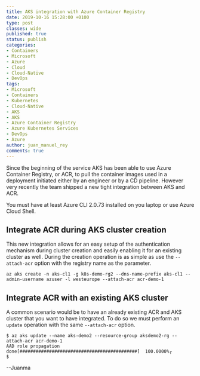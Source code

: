 ```yaml
---
title: AKS integration with Azure Container Registry
date: 2019-10-16 15:28:00 +0100
type: post
classes: wide
published: true
status: publish
categories:
- Containers
- Microsoft
- Azure
- Cloud
- Cloud-Native
- DevOps
tags:
- Microsoft
- Containers
- Kubernetes
- Cloud-Native
- AKS
- AKS
- Azure Container Registry
- Azure Kubernetes Services
- DevOps
- Azure
author: juan_manuel_rey
comments: true
---
```


Since the beginning of the service AKS has been able to use Azure Container Registry, or ACR, to pull the container images used in a deployment initiated either by an engineer or by a CD pipeline. However very recently the team shipped a new tight integration between AKS and ACR. 

You must have at least Azure CLI 2.0.73 installed on you laptop or use Azure Cloud Shell.

## Integrate ACR during AKS cluster creation

This new integration allows for an easy setup of the authentication mechanism during cluster creation and easily enabling it for an existing cluster as well. During the creation operation is as simple as use the `--attach-acr` option with the registry name as the parameter.

```azurecli
az aks create -n aks-cl1 -g k8s-demo-rg2 --dns-name-prefix aks-cl1 --admin-username azuser -l westeurope --attach-acr acr-demo-1
```

## Integrate ACR with an existing AKS cluster

A common scenario would be to have an already existing ACR and AKS cluster that you want to have integrated. To do so we must perform an `update` operation with the same `--attach-acr` option.

```azurecli
$ az aks update --name aks-demo2 --resource-group aksdemo2-rg --attach-acr acr-demo-1
AAD role propagation done[############################################]  100.0000%┌
$
```

--Juanma
